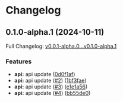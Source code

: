 # Changelog

## 0.1.0-alpha.1 (2024-10-11)

Full Changelog: [v0.0.1-alpha.0...v0.1.0-alpha.1](https://github.com/NVIDIADemo/ngc-python/compare/v0.0.1-alpha.0...v0.1.0-alpha.1)

### Features

* **api:** api update ([0d0f1af](https://github.com/NVIDIADemo/ngc-python/commit/0d0f1af5ac02ac33a679889e80adef168308cd74))
* **api:** api update ([#2](https://github.com/NVIDIADemo/ngc-python/issues/2)) ([1bf3fae](https://github.com/NVIDIADemo/ngc-python/commit/1bf3faed16dd3e417e13e53174485f31f5da9627))
* **api:** api update ([#3](https://github.com/NVIDIADemo/ngc-python/issues/3)) ([e1e1a56](https://github.com/NVIDIADemo/ngc-python/commit/e1e1a5624c41848326714e2d16a3072c2afa2d84))
* **api:** api update ([#4](https://github.com/NVIDIADemo/ngc-python/issues/4)) ([bb55de0](https://github.com/NVIDIADemo/ngc-python/commit/bb55de09ff28d9ee350abcb533a2062c806e06a3))
